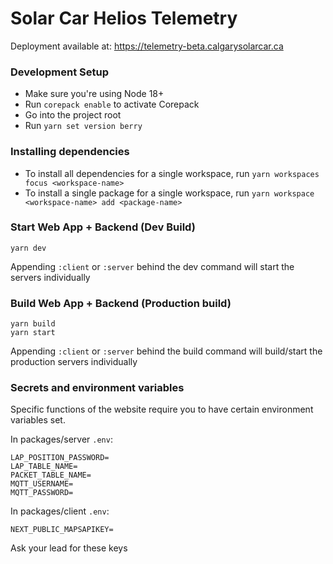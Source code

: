 # Solar Car Helios Telemetry

Deployment available at: https://telemetry-beta.calgarysolarcar.ca

### Development Setup
- Make sure you're using Node 18+
- Run `corepack enable` to activate Corepack
- Go into the project root
- Run `yarn set version berry`

### Installing dependencies

- To install all dependencies for a single workspace, run `yarn workspaces focus <workspace-name>`
- To install a single package for a single workspace, run `yarn workspace <workspace-name> add <package-name>`

### Start Web App + Backend (Dev Build)

```
yarn dev
```

Appending `:client` or `:server` behind the dev command will start the servers individually

### Build Web App + Backend (Production build)

```
yarn build
yarn start
```
Appending `:client` or `:server` behind the build command will build/start the production servers individually

### Secrets and environment variables

Specific functions of the website require you to have certain environment variables set.

In packages/server `.env`:

```
LAP_POSITION_PASSWORD=
LAP_TABLE_NAME=
PACKET_TABLE_NAME=
MQTT_USERNAME=
MQTT_PASSWORD=
```

In packages/client `.env`:


```
NEXT_PUBLIC_MAPSAPIKEY=
```

Ask your lead for these keys
